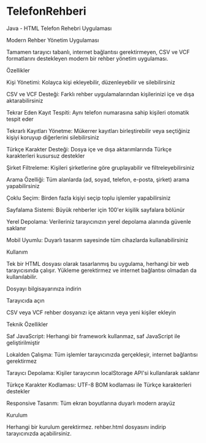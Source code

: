 # TelefonRehberi
Java - HTML Telefon Rehebri Uygulaması

Modern Rehber Yönetim Uygulaması

Tamamen tarayıcı tabanlı, internet bağlantısı gerektirmeyen, CSV ve VCF formatlarını destekleyen modern bir rehber yönetim uygulaması.

Özellikler


Kişi Yönetimi: Kolayca kişi ekleyebilir, düzenleyebilir ve silebilirsiniz

CSV ve VCF Desteği: Farklı rehber uygulamalarından kişilerinizi içe ve dışa aktarabilirsiniz

Tekrar Eden Kayıt Tespiti: Aynı telefon numarasına sahip kişileri otomatik tespit eder

Tekrarlı Kayıtları Yönetme: Mükerrer kayıtları birleştirebilir veya seçtiğiniz kişiyi koruyup diğerlerini silebilirsiniz

Türkçe Karakter Desteği: Dosya içe ve dışa aktarımlarında Türkçe karakterleri kusursuz destekler

Şirket Filtreleme: Kişileri şirketlerine göre gruplayabilir ve filtreleyebilirsiniz

Arama Özelliği: Tüm alanlarda (ad, soyad, telefon, e-posta, şirket) arama yapabilirsiniz

Çoklu Seçim: Birden fazla kişiyi seçip toplu işlemler yapabilirsiniz

Sayfalama Sistemi: Büyük rehberler için 100'er kişilik sayfalara bölünür

Yerel Depolama: Verileriniz tarayıcınızın yerel depolama alanında güvenle saklanır

Mobil Uyumlu: Duyarlı tasarım sayesinde tüm cihazlarda kullanabilirsiniz



Kullanım

Tek bir HTML dosyası olarak tasarlanmış bu uygulama, herhangi bir web tarayıcısında çalışır. Yükleme gerektirmez ve internet bağlantısı olmadan da kullanılabilir.

Dosyayı bilgisayarınıza indirin

Tarayıcıda açın

CSV veya VCF rehber dosyanızı içe aktarın veya yeni kişiler ekleyin



Teknik Özellikler

Saf JavaScript: Herhangi bir framework kullanmaz, saf JavaScript ile geliştirilmiştir

Lokalden Çalışma: Tüm işlemler tarayıcınızda gerçekleşir, internet bağlantısı gerektirmez

Tarayıcı Depolama: Kişiler tarayıcının localStorage API'si kullanılarak saklanır

Türkçe Karakter Kodlaması: UTF-8 BOM kodlaması ile Türkçe karakterleri destekler

Responsive Tasarım: Tüm ekran boyutlarına duyarlı modern arayüz

Kurulum

Herhangi bir kurulum gerektirmez. rehber.html dosyasını indirip tarayıcınızda açabilirsiniz.

